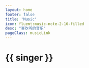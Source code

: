 ```yaml
---
layout: home
footer: false
title: 'Music'
icon: fluent:music-note-2-16-filled
desc: "喜欢听的音乐"
pageClass: musicLink
---
```


<script setup>
  import { default as webConfig } from "/src/configs/config.json";
</script>

<script>
import musicData from '/src/configs/music.json';  // 导入 JSON

export default {
  data() {
    return {
      musicList: musicData.map(music => ({
        ...music,
        priority: music.priority === 'top' ? Number.MAX_SAFE_INTEGER : parseInt(music.priority) || 1
      })),  // 将 JSON 数据绑定到 Vue 的 data 中，并解析 priority
    };
  },
  computed: {
    groupedMusic() {
      const grouped = this.musicList.reduce((acc, music) => {
        (acc[music.singer] = acc[music.singer] || []).push(music);
        if (music.priority === Number.MAX_SAFE_INTEGER) {
          (acc['Pinned'] = acc['Pinned'] || []).push(music);
        }
        return acc;
      }, {});

      for (const singer in grouped) {
        grouped[singer].sort((a, b) => {
          if (b.priority !== a.priority) return b.priority - a.priority;
          if (a.album !== b.album) return a.album.localeCompare(b.album);
          return a.name.localeCompare(b.name);
        });
      }

      const orderedGrouped = {};
      ['Pinned', ...Object.keys(grouped).sort()].forEach(key => {
        if (grouped[key]) {
          orderedGrouped[key] = grouped[key];
        }
      });

      return orderedGrouped;
    },
  },
};
</script>

<style scoped>
h1 {
  user-select: none;
}

div.musicLink {
  div.music {
    margin-top: 15px;
    display: flex;
    flex-wrap: wrap;
    justify-content: center; /* 居中对齐 */
    gap: 10px;
  }
  div.singer {
    margin-bottom: 100px;
  }
  h1.singer {
    text-align: center;
    font-size: 80px;
    line-height: 80px;
    color: transparent;
    -webkit-text-stroke: 1px var(--vp-c-gutter);
    margin-bottom: -35px;
    z-index: -1;
  }
  .music-card {
    flex: 1 1 250px; /* 确保卡片在小屏幕上也能正常显示 */
    max-width: 1200px;
  }
}
</style>

<spacer height="40px" />
<pt />

<div class="allMusic">
  <div v-for="(musics, singer) in groupedMusic" :key="singer" class="singer">
    <h1 class="singer">{{ singer }}</h1>
    <div class="music">
      <div v-for="music in musics" :key="music.name" class="music-card">
        <MusicCard 
          :name="music.name"
          :singer="music.singer"
          :album="music.album"
          :img="music.img"
        />
      </div>
    </div>
  </div>
</div>
